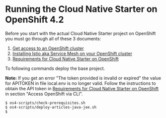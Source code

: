# Running the Cloud Native Starter on OpenShift 4.2

Before you start with the actual Cloud Native Starter project on OpenShift you must go through all of these 3 documents:

1. [Get access to an OpenShift cluster](OS4Cluster.md)
2. [Installing Istio aka Service Mesh on your OpenShift cluster](OS4ServiceMesh.md)
3. [Requirements for Cloud Native Starter on OpenShift](OS4Requirements.md)


To following commands deploy the base project.

**Note:** If you get an error "The token provided is invalid or expired" the value for APITOKEN in file local.env is no longer valid. Follow the instructions to obtain the API token in [Requirements for Cloud Native Starter on OpenShift](OS4Requirements.md) in section "Access OpenShift via CLI". 


```
$ os4-scripts/check-prerequisites.sh
$ os4-scripts/deploy-articles-java-jee.sh
$
```











 